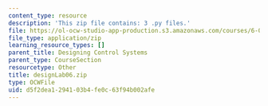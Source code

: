 ```yaml
---
content_type: resource
description: 'This zip file contains: 3 .py files.'
file: https://ol-ocw-studio-app-production.s3.amazonaws.com/courses/6-01sc-introduction-to-electrical-engineering-and-computer-science-i-spring-2011/d5f2dea1294103b4fe0c63f94b002afe_designLab06.zip
file_type: application/zip
learning_resource_types: []
parent_title: Designing Control Systems
parent_type: CourseSection
resourcetype: Other
title: designLab06.zip
type: OCWFile
uid: d5f2dea1-2941-03b4-fe0c-63f94b002afe
---
```

